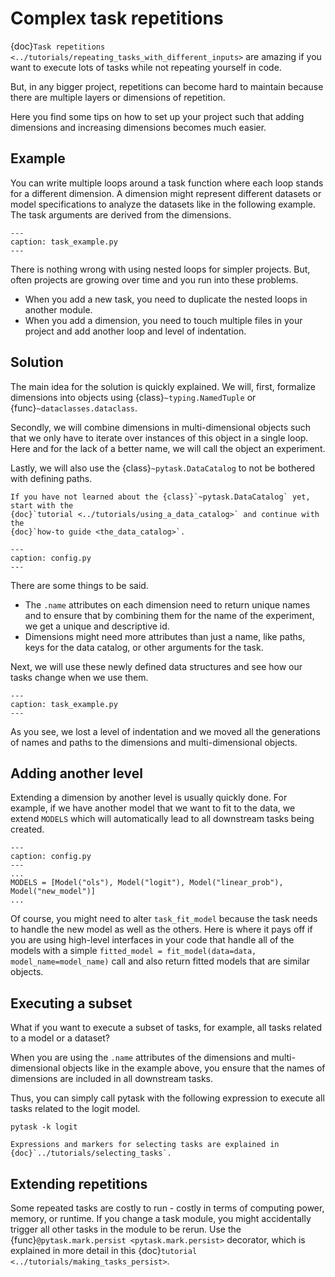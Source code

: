 # Complex task repetitions

{doc}`Task repetitions <../tutorials/repeating_tasks_with_different_inputs>` are amazing
if you want to execute lots of tasks while not repeating yourself in code.

But, in any bigger project, repetitions can become hard to maintain because there are
multiple layers or dimensions of repetition.

Here you find some tips on how to set up your project such that adding dimensions and
increasing dimensions becomes much easier.

## Example

You can write multiple loops around a task function where each loop stands for a
different dimension. A dimension might represent different datasets or model
specifications to analyze the datasets like in the following example. The task arguments
are derived from the dimensions.

```{literalinclude} ../../../docs_src/how_to_guides/bp_complex_task_repetitions/example.py
---
caption: task_example.py
---
```

There is nothing wrong with using nested loops for simpler projects. But, often projects
are growing over time and you run into these problems.

- When you add a new task, you need to duplicate the nested loops in another module.
- When you add a dimension, you need to touch multiple files in your project and add
  another loop and level of indentation.

## Solution

The main idea for the solution is quickly explained. We will, first, formalize
dimensions into objects using {class}`~typing.NamedTuple` or
{func}`~dataclasses.dataclass`.

Secondly, we will combine dimensions in multi-dimensional objects such that we only have
to iterate over instances of this object in a single loop. Here and for the lack of a
better name, we will call the object an experiment.

Lastly, we will also use the {class}`~pytask.DataCatalog` to not be bothered with
defining paths.

```{seealso}
If you have not learned about the {class}`~pytask.DataCatalog` yet, start with the
{doc}`tutorial <../tutorials/using_a_data_catalog>` and continue with the
{doc}`how-to guide <the_data_catalog>`.
```

```{literalinclude} ../../../docs_src/how_to_guides/bp_complex_task_repetitions/config.py
---
caption: config.py
---
```

There are some things to be said.

- The `.name` attributes on each dimension need to return unique names and to ensure
  that by combining them for the name of the experiment, we get a unique and descriptive
  id.
- Dimensions might need more attributes than just a name, like paths, keys for the data
  catalog, or other arguments for the task.

Next, we will use these newly defined data structures and see how our tasks change when
we use them.

```{literalinclude} ../../../docs_src/how_to_guides/bp_complex_task_repetitions/example_improved.py
---
caption: task_example.py
---
```

As you see, we lost a level of indentation and we moved all the generations of names and
paths to the dimensions and multi-dimensional objects.

## Adding another level

Extending a dimension by another level is usually quickly done. For example, if we have
another model that we want to fit to the data, we extend `MODELS` which will
automatically lead to all downstream tasks being created.

```{code-block} python
---
caption: config.py
---
...
MODELS = [Model("ols"), Model("logit"), Model("linear_prob"), Model("new_model")]
...
```

Of course, you might need to alter `task_fit_model` because the task needs to handle the
new model as well as the others. Here is where it pays off if you are using high-level
interfaces in your code that handle all of the models with a simple
`fitted_model = fit_model(data=data, model_name=model_name)` call and also return fitted
models that are similar objects.

## Executing a subset

What if you want to execute a subset of tasks, for example, all tasks related to a model
or a dataset?

When you are using the `.name` attributes of the dimensions and multi-dimensional
objects like in the example above, you ensure that the names of dimensions are included
in all downstream tasks.

Thus, you can simply call pytask with the following expression to execute all tasks
related to the logit model.

```console
pytask -k logit
```

```{seealso}
Expressions and markers for selecting tasks are explained in
{doc}`../tutorials/selecting_tasks`.
```

## Extending repetitions

Some repeated tasks are costly to run - costly in terms of computing power, memory, or
runtime. If you change a task module, you might accidentally trigger all other tasks in
the module to be rerun. Use the {func}`@pytask.mark.persist <pytask.mark.persist>`
decorator, which is explained in more detail in this
{doc}`tutorial <../tutorials/making_tasks_persist>`.

